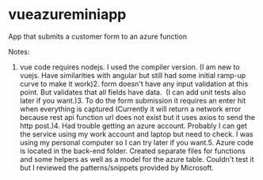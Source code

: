 # vueazureminiapp
App that submits a customer form to an azure function

Notes:
1. vue code requires nodejs. I used the compiler version. (I am new to vuejs. Have similarities with angular but still had some initial ramp-up curve to make it work)2. form doesn't have any input validation at this point. But validates that all fields have data.  (I can add unit tests also later if you want.)3. To do the form submission it requires an enter hit when everything is captured (Currently it will return a network error because rest api function url does not exist but it uses axios to send the http post.)4. Had trouble getting an azure account. Probably I can get the service using my work account and laptop but need to check. I was using my personal computer so I can try later if you want.5. Azure code is located in the back-end folder. Created separate files for functions and some helpers as well as a model for the azure table. Couldn't test it but I reviewed the patterns/snippets provided by Microsoft. 
